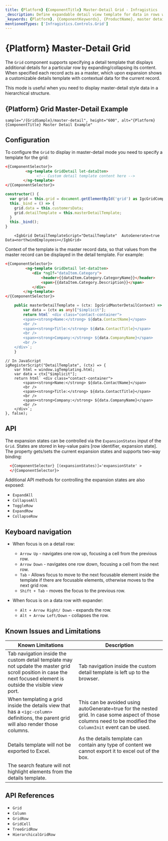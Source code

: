 ```yaml
---
title: {Platform} {ComponentTitle} Master-Detail Grid - Infragistics
_description: Define expandable detail view template for data in rows with Ignite UI {Platform} Grid. Useful for displaying master-detail style data in a hierarchical structure.
_keywords: {Platform}, {ComponentKeywords}, {ProductName}, master detail, Infragistics
mentionedTypes: ['Infragistics.Controls.Grid']
---
```


# {Platform} Master-Detail Grid

The `Grid` component supports specifying a detail template that displays additional details for a particular row by expanding/collapsing its content. When specified each record acts as a master, which upon expansion shows a customizable details template with contextual data for the current record.

This mode is useful when you need to display master-detail style data in a hierarchical structure.

## {Platform} Grid Master-Detail Example


`sample="/{GridSample}/master-detail", height="600", alt="{Platform} {ComponentTitle} Master Detail Example"`



## Configuration

To configure the `Grid` to display in master-detail mode you need to specify a template for the grid:


```html
<{ComponentSelector}>
         <ng-template GridDetail let-dataItem>
              <!-- Custom detail template content here -->
        </ng-template>
</{ComponentSelector}>
```

```ts
constructor() {
  var grid = this.grid = document.getElementById('grid') as IgcGridComponent;
  this._bind = () => {
    grid.data = this.customersData;
    grid.detailTemplate = this.masterDetailTemplate;
  }
  this._bind();
}
```

```razor
    <IgbGrid DetailTemplateScript="DetailTemplate"  AutoGenerate=true  Data=northwindEmployees></IgbGrid>
```


Context of the template is the master record data, so that values from the master record can be displayed in the detail template. For example:

```html
<{ComponentSelector}>
         <ng-template GridDetail let-dataItem>
            <div *ngIf="dataItem.Category">
                <header>{{dataItem.Category.CategoryName}}</header>
                <span>{{dataItem.Category.Description}}</span>
            </div>
        </ng-template>
</{ComponentSelector}>
```

```ts
    public masterDetailTemplate = (ctx: IgcGridMasterDetailContext) => {
        var data = (ctx as any)["$implicit"];
        return html` <div class="contact-container">
        <span><strong>Name:</strong> ${data.ContactName}</span>
        <br />
        <span><strong>Title:</strong> ${data.ContactTitle}</span>
        <br />
        <span><strong>Company:</strong> ${data.CompanyName}</span>
        <br />
    </div>`;
    }
```

```razor
// In JavaScript
igRegisterScript("DetailTemplate", (ctx) => {
    var html = window.igTemplating.html;
    var data = ctx["$implicit"];
    return html` <div class="contact-container">
        <span><strong>Name:</strong> ${data.ContactName}</span>
        <br />
        <span><strong>Title:</strong> ${data.ContactTitle}</span>
        <br />
        <span><strong>Company:</strong> ${data.CompanyName}</span>
        <br />
    </div>`;
}, false);
```

## API

<!-- Angular -->

The expansion states can be controlled via the `ExpansionStates` input of the `Grid`. States are stored in key-value pairs [row identifier, expansion state]. The property gets/sets the current expansion states and supports two-way binding:

```html
  <{ComponentSelector} [(expansionStates)]='expansionState' >
  </{ComponentSelector}>
```

<!-- end: Angular -->

Additional API methods for controlling the expansion states are also exposed:
- `ExpandAll`
- `CollapseAll`
- `ToggleRow`
- `ExpandRow`
- `CollapseRow`

## Keyboard navigation

- When focus is on a detail row:

    - `Arrow Up` - navigates one row up, focusing a cell from the previous row.
    - `Arrow Down` -  navigates one row down, focusing a cell from the next row.
    - `Tab` - Allows focus to move to the next focusable element inside the template if there are focusable elements, otherwise moves to the next grid row.
    - `Shift + Tab` -  moves the focus to the previous row.

- When focus is on a data row with expander:
    - `Alt + Arrow Right/ Down` - expands the row.
    - `Alt + Arrow Left/Down` - collapses the row.

## Known Issues and Limitations


|Known Limitations| Description|
| --- | --- |
| Tab navigation inside the custom detail template may not update the master grid scroll position in case the next focused element is outside the visible view port.| Tab navigation inside the custom detail template is left up to the browser. |
| When templating a grid inside the details view that has a `<igc-column>` definitions, the parent grid will also render those columns.| This can be avoided using autoGenerate=true for the nested grid. In case some aspect of those columns need to be modified the `ColumnInit` event can be used. |
| Details template will not be exported to Excel.| As the details template can contain any type of content we cannot export it to excel out of the box.|
| The search feature will not highlight elements from the details template. | |

## API References

* `Grid`
* `Column`
* `GridRow`
* `GridCell`
* `TreeGridRow`
* `HierarchicalGridRow`